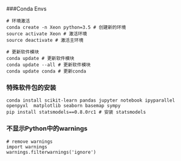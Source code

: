 ###Conda Envs

```
# 环境激活
conda create -n Xeon python=3.5 # 创建新的环境
source activate Xeon # 激活环境
source deactivate # 激活主环境
```

```
# 更新软件模块
conda update # 更新软件模块
conda update --all # 更新软件模块
conda update conda # 更新conda
```

### 特殊软件包的安装

```
conda install scikit-learn pandas jupyter notebook ipyparallel openpyxl  matplotlib seaborn basemap sympy
pip install statsmodels==0.8.0rc1 # 安装 statsmodels
```
### 不显示Python中的warnings

```
# remove warnings
import warnings
warnings.filterwarnings('ignore')
```
